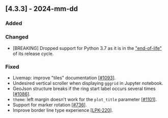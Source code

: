## [4.3.3] - 2024-mm-dd

### Added

### Changed
- [BREAKING] Dropped support for Python 3.7 as it is in the ["end-of-life"](https://devguide.python.org/versions/) of its release cycle.

### Fixed
- Livemap: improve "tiles" documentation [[#1093](https://github.com/JetBrains/lets-plot/issues/1093)].
- Undesired vertical scroller when displaying `gggrid` in Jupyter notebook.
- GeoJson structure breaks if the ring start label occurs several times [[#1086](https://github.com/JetBrains/lets-plot/issues/1086)].
- `theme`: left margin doesn't work for the `plot_title` parameter [[#1101](https://github.com/JetBrains/lets-plot/issues/1101)].
- Support for marker rotation [[#736](https://github.com/JetBrains/lets-plot/issues/736)].
- Improve border line type experience [[LPK-220](https://github.com/JetBrains/lets-plot-kotlin/issues/220)].